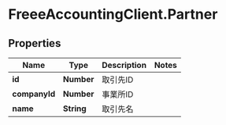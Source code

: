 # FreeeAccountingClient.Partner

## Properties
Name | Type | Description | Notes
------------ | ------------- | ------------- | -------------
**id** | **Number** | 取引先ID | 
**companyId** | **Number** | 事業所ID | 
**name** | **String** | 取引先名 | 


